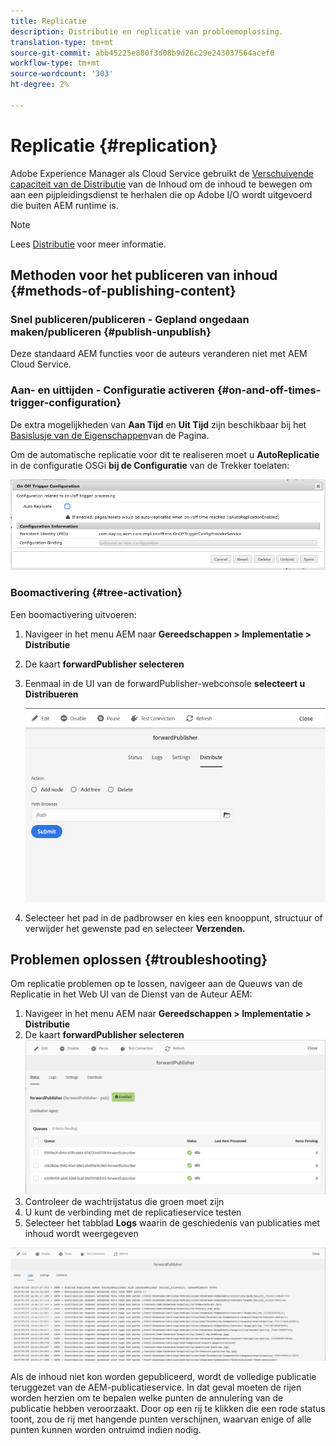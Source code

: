 ```yaml
---
title: Replicatie
description: Distributie en replicatie van probleemoplossing.
translation-type: tm+mt
source-git-commit: abb45225e880f3d08b9d26c29e243037564acef0
workflow-type: tm+mt
source-wordcount: '303'
ht-degree: 2%

---
```



# Replicatie {#replication}

Adobe Experience Manager als Cloud Service gebruikt de [Verschuivende capaciteit van de Distributie](https://sling.apache.org/documentation/bundles/content-distribution.html) van de Inhoud om de inhoud te bewegen om aan een pijpleidingsdienst te herhalen die op Adobe I/O wordt uitgevoerd die buiten AEM runtime is.

>[!NOTE]
>
>Lees [Distributie](/help/core-concepts/architecture.md#content-distribution) voor meer informatie.

## Methoden voor het publiceren van inhoud {#methods-of-publishing-content}

### Snel publiceren/publiceren - Gepland ongedaan maken/publiceren {#publish-unpublish}

Deze standaard AEM functies voor de auteurs veranderen niet met AEM Cloud Service.

### Aan- en uittijden - Configuratie activeren {#on-and-off-times-trigger-configuration}

De extra mogelijkheden van **Aan Tijd** en **Uit Tijd** zijn beschikbaar bij het [Basislusje van de Eigenschappen](/help/sites-cloud/authoring/fundamentals/page-properties.md#basic)van de Pagina.

Om de automatische replicatie voor dit te realiseren moet u **AutoReplicatie** in de configuratie [](/help/implementing/deploying/configuring-osgi.md) OSGi **bij de Configuratie** van de Trekker toelaten:

![Configuratie van OSGi bij activering](/help/operations/assets/replication-on-off-trigger.png)

### Boomactivering {#tree-activation}

Een boomactivering uitvoeren:

1. Navigeer in het menu AEM naar **Gereedschappen > Implementatie > Distributie**
2. De kaart **forwardPublisher selecteren**
3. Eenmaal in de UI van de forwardPublisher-webconsole **selecteert u Distribueren**

   ![](assets/distribute.png "DistributeDistribute")
4. Selecteer het pad in de padbrowser en kies een knooppunt, structuur of verwijder het gewenste pad en selecteer **Verzenden.**

## Problemen oplossen {#troubleshooting}

Om replicatie problemen op te lossen, navigeer aan de Queuws van de Replicatie in het Web UI van de Dienst van de Auteur AEM:

1. Navigeer in het menu AEM naar **Gereedschappen > Implementatie > Distributie**
2. De kaart **forwardPublisher selecteren**
   ![](assets/status.png "StatusStatus")
3. Controleer de wachtrijstatus die groen moet zijn
4. U kunt de verbinding met de replicatieservice testen
5. Selecteer het tabblad **Logs** waarin de geschiedenis van publicaties met inhoud wordt weergegeven

![](assets/logs.png "LogsLogs")

Als de inhoud niet kon worden gepubliceerd, wordt de volledige publicatie teruggezet van de AEM-publicatieservice.
In dat geval moeten de rijen worden herzien om te bepalen welke punten de annulering van de publicatie hebben veroorzaakt. Door op een rij te klikken die een rode status toont, zou de rij met hangende punten verschijnen, waarvan enige of alle punten kunnen worden ontruimd indien nodig.
